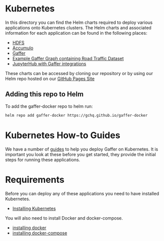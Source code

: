 Kubernetes
==========
In this directory you can find the Helm charts required to deploy various applications onto Kubernetes clusters. 
The Helm charts and associated information for each application can be found in the following places: 
* [HDFS](kubernetes/hdfs/)
* [Accumulo](kubernetes/accumulo/)
* [Gaffer](kubernetes/gaffer/)
* [Example Gaffer Graph containing Road Traffic Dataset](kubernetes/gaffer-road-traffic/)
* [JupyterHub with Gaffer integrations](kubernetes/gaffer-jhub/)

These charts can be accessed by cloning our repository or by using our Helm repo hosted on our [GitHub Pages Site](https://gchq.github.io/gaffer-docker)


## Adding this repo to Helm
To add the gaffer-docker repo to helm run:
```bash
helm repo add gaffer-docker https://gchq.github.io/gaffer-docker
```

# Kubernetes How-to Guides
We have a number of [guides](./docs/guides.md) to help you deploy Gaffer on Kubernetes. It is important you look at these before you get started, they provide the initial steps for running these applications.

# Requirements
Before you can deploy any of these applications you need to have installed Kubernetes.
* [Installing Kubernetes](https://kubernetes.io/docs/setup/)

You will also need to install Docker and docker-compose.
* [installing docker](https://docs.docker.com/get-docker/)
* [installing docker-compose](https://docs.docker.com/compose/install/)
